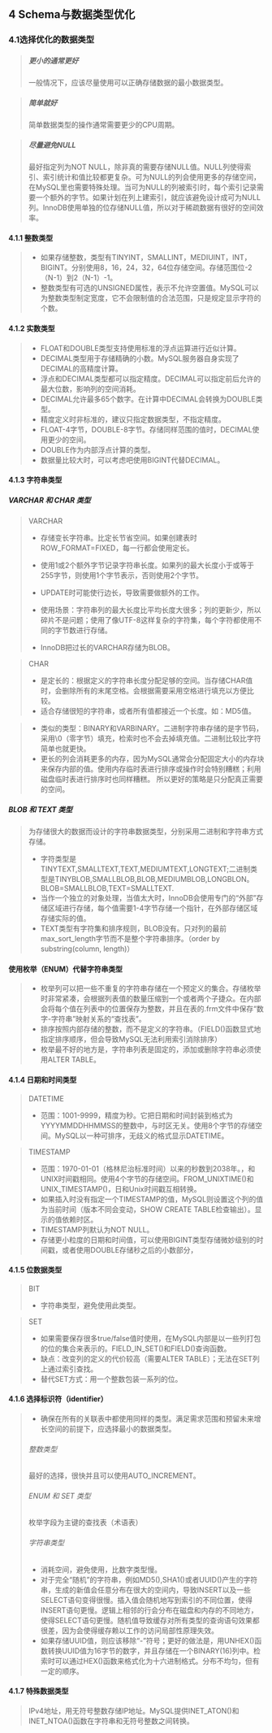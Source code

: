 ## 4 Schema与数据类型优化
### 4.1选择优化的数据类型
> ##### 更小的通常更好
> 一般情况下，应该尽量使用可以正确存储数据的最小数据类型。

> ##### 简单就好
> 简单数据类型的操作通常需要更少的CPU周期。

> ##### 尽量避免NULL
> 最好指定列为NOT NULL，除非真的需要存储NULL值。NULL列使得索引、索引统计和值比较都更复杂。可为NULL的列会使用更多的存储空间，在MySQL里也需要特殊处理。当可为NULL的列被索引时，每个索引记录需要一个额外的字节。如果计划在列上建索引，就应该避免设计成可为NULL列。InnoDB使用单独的位存储NULL值，所以对于稀疏数据有很好的空间效率。

#### 4.1.1 整数类型
> * 如果存储整数，类型有TINYINT，SMALLINT，MEDIUINT，INT，BIGINT。分别使用8，16，24，32，64位存储空间。存储范围位-2（N-1）到2（N-1）-1。
> * 整数类型有可选的UNSIGNED属性，表示不允许空置值。MySQL可以为整数类型制定宽度，它不会限制值的合法范围，只是规定显示字符的个数。

#### 4.1.2 实数类型
> * FLOAT和DOUBLE类型支持使用标准的浮点运算进行近似计算。
> * DECIMAL类型用于存储精确的小数。MySQL服务器自身实现了DECIMAL的高精度计算。
> * 浮点和DECIMAL类型都可以指定精度。DECIMAL可以指定前后允许的最大位数，影响列的空间消耗。
> * DECIMAL允许最多65个数字。在计算中DECIMAL会转换为DOUBLE类型。
> * 精度定义时非标准的，建议只指定数据类型，不指定精度。
> * FLOAT-4字节，DOUBLE-8字节。存储同样范围的值时，DECIMAL使用更少的空间。
> * DOUBLE作为内部浮点计算的类型。
> * 数据量比较大时，可以考虑吧使用BIGINT代替DECIMAL。

#### 4.1.3 字符串类型
##### VARCHAR 和 CHAR 类型
> VARCHAR
> * 存储变长字符串。比定长节省空间。如果创建表时ROW_FORMAT=FIXED，每一行都会使用定长。
> * 使用1或2个额外字节记录字符串长度。如果列的最大长度小于或等于255字节，则使用1个字节表示，否则使用2个字节。
> * UPDATE时可能使行边长，导致需要做额外的工作。
> * 使用场景：字符串列的最大长度比平均长度大很多；列的更新少，所以碎片不是问题；使用了像UTF-8这样复杂的字符集，每个字符都使用不同的字节数进行存储。
>
> * InnoDB把过长的VARCHAR存储为BLOB。

> CHAR
> * 是定长的：根据定义的字符串长度分配足够的空间。当存储CHAR值时，会删除所有的末尾空格。会根据需要采用空格进行填充以方便比较。
> * 适合存储很短的字符串，或者所有值都接近一个长度。如：MD5值。

> * 类似的类型：BINARY和VARBINARY。二进制字符串存储的是字节码，采用\0（零字节）填充，检索时也不会去掉填充值。二进制比较比字符简单也就更快。
> * 更长的列会消耗更多的内存，因为MySQL通常会分配固定大小的内存块来保存内部的值。使用内存临时表进行排序或操作时会特别糟糕；利用磁盘临时表进行排序时也同样糟糕。
> 所以更好的策略是只分配真正需要的空间。

##### BLOB 和 TEXT 类型
> 为存储很大的数据而设计的字符串数据类型，分别采用二进制和字符串方式存储。
> * 字符类型是TINYTEXT,SMALLTEXT,TEXT,MEDIUMTEXT,LONGTEXT;二进制类型是TINYBLOB,SMALLBLOB,BLOB,MEDIUMBLOB,LONGBLON。BLOB=SMALLBLOB,TEXT=SMALLTEXT.
> * 当作一个独立的对象处理，当值太大时，InnoDB会使用专门的“外部”存储区域进行存储，每个值需要1-4字节存储一个指针，在外部存储区域存储实际的值。
> * TEXT类型有字符集和排序规则，BLOB没有。只对列的最前max_sort_length字节而不是整个字符串排序。（order by substring(column, length)）

#### 使用枚举（ENUM）代替字符串类型
> * 枚举列可以把一些不重复的字符串存储在一个预定义的集合。存储枚举时非常紧凑，会根据列表值的数量压缩到一个或者两个子捷众。在内部会将每个值在列表中的位置保存为整数，并且在表的.frm文件中保存“数字-字符串”映射关系的“查找表”。
> * 排序按照内部存储的整数，而不是定义的字符串。（FIELD()函数显式地指定排序顺序，但会导致MySQL无法利用索引消除排序）
> * 枚举最不好的地方是，字符串列表是固定的，添加或删除字符串必须使用ALTER TABLE。

#### 4.1.4 日期和时间类型
> DATETIME
> * 范围：1001-9999，精度为秒。它把日期和时间封装到格式为YYYYMMDDHHMMSS的整数中，与时区无关。使用8个字节的存储空间。MySQL以一种可排序，无歧义的格式显示DATETIME。

> TIMESTAMP
> * 范围：1970-01-01（格林尼治标准时间）以来的秒数到2038年。，和UNIX时间戳相同。使用4个字节的存储空间。FROM_UNIXTIME()和UNIX_TIMESTAMP()，日和Unix时间戳互相转换。
> * 如果插入时没有指定一个TIMESTAMP的值，MySQL则设置这个列的值为当前时间（版本不同会变动，SHOW CREATE TABLE检查输出）。显示的值依赖时区。
> * TIMESTAMP列默认为NOT NULL。
> * 存储更小粒度的日期和时间值，可以使用BIGINT类型存储微妙级别的时间戳，或者使用DOUBLE存储秒之后的小数部分，

#### 4.1.5 位数据类型
> BIT
> * 字符串类型，避免使用此类型。

> SET
> * 如果需要保存很多true/false值时使用，在MySQL内部是以一些列打包的位的集合来表示的。FIELD_IN_SET()和FIELD()查询函数。
> * 缺点：改变列的定义的代价较高（需要ALTER TABLE）；无法在SET列上通过索引查找。
> * 替代SET方式：用一个整数包装一系列的位。

#### 4.1.6 选择标识符（identifier）
> * 确保在所有的关联表中都使用同样的类型。满足需求范围和预留未来增长空间的前提下，应选择最小的数据类型。
> ###### 整数类型
> 最好的选择，很快并且可以使用AUTO_INCREMENT。
> ###### ENUM 和 SET 类型
> 枚举字段为主键的查找表（术语表）
> ###### 字符串类型
> * 消耗空间，避免使用，比数字类型慢。
> * 对于完全“随机”的字符串，例如MD5(),SHA1()或者UUID()产生的字符串，生成的新值会任意分布在很大的空间内，导致INSERT以及一些SELECT语句变得很慢。插入值会随机地写到索引的不同位置，使得INSERT语句更慢。逻辑上相邻的行会分布在磁盘和内存的不同地方，使得SELECT语句更慢。随机值导致缓存对所有类型的查询语句效果都很差，因为会使得缓存赖以工作的访问局部性原理失效。
> * 如果存储UUID值，则应该移除“-”符号；更好的做法是，用UNHEX()函数转换UUID值为16字节的数字，并且存储在一个BINARY(16)列中。检索时可以通过HEX()函数来格式化为十六进制格式。分布不均匀，但有一定的顺序。

#### 4.1.7 特殊数据类型
> IPv4地址，用无符号整数存储IP地址。MySQL提供INET_ATON()和INET_NTOA()函数在字符串和无符号整数之间转换。
